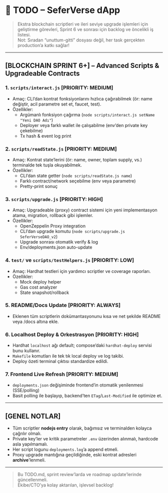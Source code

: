 # 🚧 TODO – SeferVerse dApp

> Ekstra blockchain scriptleri ve ileri seviye upgrade işlemleri için geliştirme görevleri, 
> Sprint 6 ve sonrası için backlog ve öncelikli iş listesi.  
> Not: Sıradan “unuttum-gitti” dosyası değil, her task gerçekten production’a katkı sağlar!

---

## [BLOCKCHAIN SPRINT 6+] – Advanced Scripts & Upgradeable Contracts

### 1. `scripts/interact.js` [PRIORITY: MEDIUM]
- Amaç: CLI’dan kontrat fonksiyonlarını hızlıca çağırabilmek (ör: name değiştir, acil parametre set et, faucet, test).
- Özellikler:
  - Argümanlı fonksiyon çağırma (`node scripts/interact.js setName "Yeni DAO Adı"`)
  - Deployer veya farklı wallet ile çalışabilme (env’den private key çekebilme)
  - Tx hash & event log print

### 2. `scripts/readState.js` [PRIORITY: MEDIUM]
- Amaç: Kontrat state’lerini (ör: name, owner, toplam supply, vs.) terminalde tek tuşla okuyabilmek.
- Özellikler:
  - CLI’dan state getter (`node scripts/readState.js name`)
  - Farklı contract/network seçebilme (env veya parametre)
  - Pretty-print sonuç

### 3. `scripts/upgrade.js` [PRIORITY: HIGH]
- Amaç: Upgradeable (proxy) contract sistemi için yeni implementasyon atama, migration, rollback gibi işlemler.
- Özellikler:
  - OpenZeppelin Proxy integration
  - CLI’dan upgrade komutu (`node scripts/upgrade.js SeferVerseDAO_v2`)
  - Upgrade sonrası otomatik verify & log
  - Env/deployments.json auto-update

### 4. `test/` ve `scripts/testHelpers.js` [PRIORITY: LOW]
- Amaç: Hardhat testleri için yardımcı scriptler ve coverage raporları.
- Özellikler:
  - Mock deploy helper
  - Gas cost analyzer
  - State snapshot/rollback

### 5. README/Docs Update [PRIORITY: ALWAYS]
- Eklenen tüm scriptlerin dokümantasyonunu kısa ve net şekilde README veya /docs altına ekle.

### 6. Localhost Deploy & Orkestrasyon [PRIORITY: HIGH]
- Hardhat `localhost` ağı default; compose’daki `hardhat-deploy` servisi bunu kullanır.
- `Makefile` komutları ile tek tık local deploy ve log takibi.
- Deploy özeti terminal çıktısı standardize edildi.

### 7. Frontend Live Refresh [PRIORITY: MEDIUM]
- `deployments.json` değişiminde frontend’in otomatik yenilenmesi (SSE/polling)
- Basit polling ile başlayıp, backend’ten `ETag`/`Last-Modified` ile optimize et.

---

## [GENEL NOTLAR]

- Tüm scriptler **nodejs entry** olarak, bağımsız ve terminalden kolayca çağrılır olmalı.
- Private key’ler ve kritik parametreler `.env` üzerinden alınmalı, hardcode asla yapılmamalı.
- Her script logunu `deployments.log`’a append etmeli.
- Proxy upgrade mantığına geçildiğinde, eski kontrat adresleri **archive**’lenmeli.

---

> Bu TODO.md, sprint review’larda ve roadmap update’lerinde güncellenmeli.  
> Ekibe/CTO’ya kolay aktarılan, işlevsel backlog!
